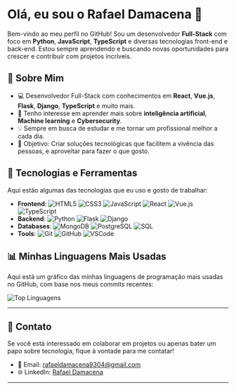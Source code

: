 # Olá, eu sou o Rafael Damacena 👋

Bem-vindo ao meu perfil no GitHub! Sou um desenvolvedor **Full-Stack** com foco em **Python**, **JavaScript**, **TypeScript** e diversas tecnologias front-end e back-end. Estou sempre aprendendo e buscando novas oportunidades para crescer e contribuir com projetos incríveis.

## 🚀 Sobre Mim

- 💻 Desenvolvedor Full-Stack com conhecimentos em **React**, **Vue.js**, **Flask**, **Django**, **TypeScript** e muito mais.
- 🌱 Tenho interesse em aprender mais sobre **inteligência artificial**, **Machine learning** e **Cybersecurity**.
- 💡 Sempre em busca de estudar e me tornar um profissional melhor a cada dia.
- 🎯 Objetivo: Criar soluções tecnológicas que facilitem a vivência das pessoas, e aproveitar para fazer o que gosto.

## 🔧 Tecnologias e Ferramentas

Aqui estão algumas das tecnologias que eu uso e gosto de trabalhar:

- **Frontend**: ![HTML5](https://img.shields.io/badge/-HTML5-E34F26?style=flat&logo=html5&logoColor=ffffff) ![CSS3](https://img.shields.io/badge/-CSS3-1572B6?style=flat&logo=css3&logoColor=ffffff) ![JavaScript](https://img.shields.io/badge/-JavaScript-F7DF1E?style=flat&logo=javascript&logoColor=000000) ![React](https://img.shields.io/badge/-React-61DAFB?style=flat&logo=react&logoColor=000000) ![Vue.js](https://img.shields.io/badge/-Vue.js-4FC08D?style=flat&logo=vue.js&logoColor=ffffff) ![TypeScript](https://img.shields.io/badge/-TypeScript-3178C6?style=flat&logo=typescript&logoColor=ffffff)
- **Backend**: ![Python](https://img.shields.io/badge/-Python-3776AB?style=flat&logo=python&logoColor=ffffff) ![Flask](https://img.shields.io/badge/-Flask-000000?style=flat&logo=flask&logoColor=ffffff) ![Django](https://img.shields.io/badge/-Django-092E20?style=flat&logo=django&logoColor=white)
- **Databases**: ![MongoDB](https://img.shields.io/badge/-MongoDB-47A248?style=flat&logo=mongodb&logoColor=ffffff) ![PostgreSQL](https://img.shields.io/badge/-PostgreSQL-4169E1?style=flat&logo=postgresql&logoColor=ffffff) ![SQL](https://img.shields.io/badge/-SQL-4479A1?style=flat&logo=sql&logoColor=ffffff)
- **Tools**: ![Git](https://img.shields.io/badge/-Git-F05032?style=flat&logo=git&logoColor=ffffff) ![GitHub](https://img.shields.io/badge/-GitHub-181717?style=flat&logo=github&logoColor=ffffff) ![VSCode](https://img.shields.io/badge/-VSCode-007ACC?style=flat&logo=visual-studio-code&logoColor=ffffff)

## 📊 Minhas Linguagens Mais Usadas

Aqui está um gráfico das minhas linguagens de programação mais usadas no GitHub, com base nos meus commits recentes:

![Top Linguagens](https://github-readme-stats.vercel.app/api/top-langs/?username=rafaeldamacena9304&layout=compact&theme=dark)

---

## 📩 Contato

Se você está interessado em colaborar em projetos ou apenas bater um papo sobre tecnologia, fique à vontade para me contatar!

- 📧 Email: [rafaeldamacena9304@gmail.com](mailto:rafaeldamacena9304@gmail.com)
- 🌐 LinkedIn: [Rafael Damacena](https://www.linkedin.com/in/rafael-damacena-4aa03024a/)

---
